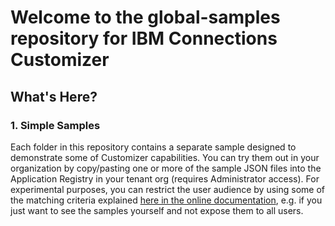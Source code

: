 # Welcome to the global-samples repository for IBM Connections Customizer

## What's Here?
### 1. Simple Samples
Each folder in this repository contains a separate sample designed to demonstrate some of Customizer capabilities.  You can try them out in your organization by copy/pasting one or more of the sample JSON files into the Application Registry in your tenant org (requires Administrator access). For experimental purposes, you can restrict the user audience by using some of the matching criteria explained [here in the online documentation][1], e.g. if you just want to see the samples yourself and not expose them to all users.

[1]: https://github.com/ibmcnxdev/customizer/blob/master/docs/IBMConnectionsCustomizer.md#fine-grained-filtering-based-on-user-identity
[2]: https://github.com/ibmcnxdev/customizer/tree/master/samples
[3]: https://github.com/ibmcnxdev/customizer/issues
[4]: https://www.youtube.com/playlist?list=PLaDSIoof-i95DcgxaxGgl3tdziBdyEfuE
[5]: http://www-01.ibm.com/common/ssi/ShowDoc.wss?docURL=/common/ssi/rep_ca/3/877/ENUSZP18-0053/index.html&lang=en&request_locale=en
